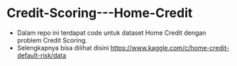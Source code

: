 # Credit-Scoring---Home-Credit
- Dalam repo ini terdapat code untuk dataset Home Credit dengan problem Credit Scoring.
- Selengkapnya bisa dilihat disini https://www.kaggle.com/c/home-credit-default-risk/data
